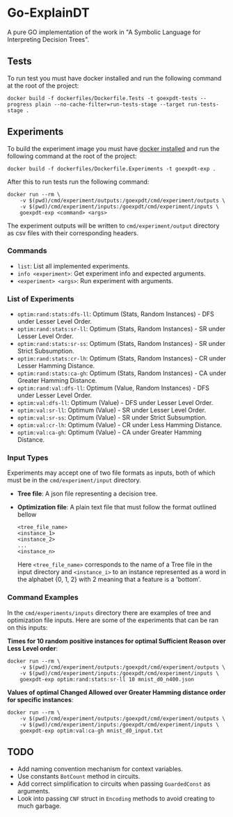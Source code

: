 # Go-ExplainDT

A pure GO implementation of the work in "A Symbolic Language for Interpreting Decision Trees".

## Tests

To run test you must have docker installed and run the following command at
the root of the project:

```
docker build -f dockerfiles/Dockerfile.Tests -t goexpdt-tests --progress plain --no-cache-filter=run-tests-stage --target run-tests-stage .
```

## Experiments

To build the experiment image you must have [docker
installed](https://docs.docker.com/engine/install/) and run the following
command at the root of the project:

```
docker build -f dockerfiles/Dockerfile.Experiments -t goexpdt-exp .
```

After this to run tests run the following command:

```
docker run --rm \
    -v $(pwd)/cmd/experiment/outputs:/goexpdt/cmd/experiment/outputs \
    -v $(pwd)/cmd/experiment/inputs:/goexpdt/cmd/experiment/inputs \
    goexpdt-exp <command> <args>
```

The experiment outputs will be written to `cmd/experiment/output` directory as
csv files with their corresponding headers.

### Commands

- `list`: List all implemented experiments.
- `info <experiment>`: Get experiment info and expected arguments.
- `<experiment> <args>`: Run experiment with arguments.

### List of Experiments

- `optim:rand:stats:dfs-ll`: Optimum (Stats, Random Instances) - DFS under Lesser Level Order.
- `optim:rand:stats:sr-ll`: Optimum (Stats, Random Instances) - SR under Lesser Level Order.
- `optim:rand:stats:sr-ss`: Optimum (Stats, Random Instances) - SR under Strict Subsumption.
- `optim:rand:stats:cr-lh`: Optimum (Stats, Random Instances) - CR under Lesser Hamming Distance.
- `optim:rand:stats:ca-gh`: Optimum (Stats, Random Instances) - CA under Greater Hamming Distance.
- `optim:rand:val:dfs-ll`: Optimum (Value, Random Instances) - DFS under Lesser Level Order.
- `optim:val:dfs-ll`: Optimum (Value) - DFS under Lesser Level Order.
- `optim:val:sr-ll`: Optimum (Value) - SR under Lesser Level Order.
- `optim:val:sr-ss`: Optimum (Value) - SR under Strict Subsumption.
- `optim:val:cr-lh`: Optimum (Value) - CR under Less Hamming Distance.
- `optim:val:ca-gh`: Optimum (Value) - CA under Greater Hamming Distance.

### Input Types

Experiments may accept one of two file formats as inputs, both of which must
be in the `cmd/experiment/input` directory.

- **Tree file**: A json file representing a decision tree.
- **Optimization file**: A plain text file that must follow the format outlined
  bellow

  ```
  <tree_file_name>
  <instance_1>
  <instance_2>
  ...
  <instance_n>
  ```

  Here `<tree_file_name>` corresponds to the name of a Tree file in the input
  directory and `<instance_i>` to an instance represented as a word in the
  alphabet {0, 1, 2} with 2 meaning that a feature is a 'bottom'.

### Command Examples

In the `cmd/experiments/inputs` directory there are examples of
tree and optimization file inputs. Here are some of the experiments that
can be ran on this inputs:

**Times for 10 random positive instances for optimal Sufficient Reason over
Less Level order**:

```
docker run --rm \
    -v $(pwd)/cmd/experiment/outputs:/goexpdt/cmd/experiment/outputs \
    -v $(pwd)/cmd/experiment/inputs:/goexpdt/cmd/experiment/inputs \
    goexpdt-exp optim:rand:stats:sr-ll 10 mnist_d0_n400.json
```

**Values of optimal Changed Allowed over Greater Hamming distance order for
specific instances**:

```
docker run --rm \
    -v $(pwd)/cmd/experiment/outputs:/goexpdt/cmd/experiment/outputs \
    -v $(pwd)/cmd/experiment/inputs:/goexpdt/cmd/experiment/inputs \
    goexpdt-exp optim:val:ca-gh mnist_d0_input.txt
```

## TODO

- Add naming convention mechanism for context variables.
- Use constants `BotCount` method in circuits.
- Add correct simplification to circuits when passing `GuardedConst` as
  arguments.
- Look into passing `CNF` struct in `Encoding` methods to avoid creating to much
  garbage.
